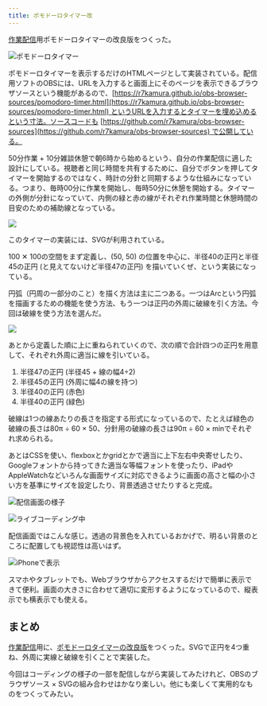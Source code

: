 ```yaml
---
title: ポモドーロタイマー改
---
```

[作業配信](https://www.youtube.com/c/r7kamura)用ポモドーロタイマーの改良版をつくった。

![](https://lh3.googleusercontent.com/docs/AG8NV2aolg668AvWe-MmXiPd6Z88DaxhYoTUIRB2i8IT5yfcEpkVFBfejFByr9O8vaPLaztu2WyY4imZeBA4VxhyjorudkhxxaA5upMaww6Q2AjhIBd0Q3qS_Xv0mQaWsnh4DzlxUyX6jvvjHM9wfIENntVk-2oLlp9qE_uh7vZTpmooI9xkimpFgEDCvUfHFAXobPF3wXQKIqHK4oi_szDmHGpifgqvmPO87sCEHO0RudBbc4FyvOcHWhzsk482k-hQTzucKb_nhKn_q_220Pg9Ixo-zk_kwL5-HpS1GxKxKLDQoo3rkC_nO9Hrof78y2_FreBTj65JxRgzIC1xdVhVOyNuBFGqvXl53YGUvFVGysT3kt3bbNFgO4eIzzbAo5r_VQgkZanu9WiwKpEOIC4zZTL1b4dp7VrY9uajOm2cckN6UWycoKDw2Jk8bq8RkJ6g-iqRyQhM-StdBwCtCH3Ler9DxLHqeiVnADGs47mF7sr3DU8S1EVr2PA3Fy3XKXPqOp87y1SId2-dG1hpDNljZd53diwY0q6B7ePxfCY5ImzZnzBH9zKhxwclSNmbXGbJXwLjAND6zUMsUwCML4V0xv99XkUrc_1uRK_fpgQp236AktJ_Fq4kLfV3MlV2rVEKUcwc1zUnd0V0AG0qEPyeX3DPikbsMYuZPbJClTlIsgUGr27WPdVrODcvOUyihNFA9LyrP2lfmpsHcHRDIHstBgrkG3csz31cLpYYIaKMwZM7A0dqzml3t9sqZAE3btrAuUHozEmsusTwd7bzOFtoQyNuxcPNSFOjbaklRuIHqWgZ2yrn0Uok7QmkLOSMpsHSB5kcghjrbgdo669kSIAUKsbNOUIhgQH4B4xWjeoFFNTtR4tE1U8enZPvasB0IXZsuKMYrnPf2lmODTCZEUFQzRlyrloZCaDsqvrcV5EJBiOMgLQfZ9nhpRqse17gX2FOPVCsb8mbYKaVsWId9JwGVfIAm2hJwCKZs6A96F34xvtXYSNgTvnQ0sI0lrkbBy1xZEvZETpLUWaS7z9NugKT__dAddbIfx5XIZyWtsPkeI9GV0MlVv3oszH22CUbLL4C3aRjULf7GwTieribVMjYbg2M_x4OZ0CQa-2Tf1jfBI7oY4fVv-6pOXdyFkN8V9bbszFz3sX_A45l3OVm7nCzR33HF5yj-zGKWp8rFyQYcGpX7irgDdovNpRq5IBQ8xc2m3qAcwyhhScq2sthRYJtqyroUkK6HCv0IMk15b_1IgGPDorpUA "ポモドーロタイマー")

ポモドーロタイマーを表示するだけのHTMLページとして実装されている。配信用ソフトのOBSには、URLを入力すると画面上にそのページを表示できるブラウザソースという機能があるので、[https://r7kamura.github.io/obs-browser-sources/pomodoro-timer.html](https://r7kamura.github.io/obs-browser-sources/pomodoro-timer.html) というURLを入力するとタイマーを埋め込めるという寸法。ソースコードも [https://github.com/r7kamura/obs-browser-sources](https://github.com/r7kamura/obs-browser-sources) で公開している。

50分作業 + 10分雑談休憩で朝6時から始めるという、自分の作業配信に適した設計にしている。視聴者と同じ時間を共有するために、自分でボタンを押してタイマーを開始するのではなく、時計の分針と同期するような仕組みになっている。つまり、毎時00分に作業を開始し、毎時50分に休憩を開始する。タイマーの外側が分針になっていて、内側の緑と赤の線がそれぞれ作業時間と休憩時間の目安のための補助線となっている。

![](https://lh3.googleusercontent.com/docs/AG8NV2ZkYMY_R4PCf8ofEdaEFA5rcQKFVO6fQWcsWO_kfl3_Qz5iYpheh9qf1Q2G7a2MIVN9ysJe3DfIlJkuxmGrqNo_-UPSQIgDBLehS5XwqCn64QetiC73Xi2IgcSk7cTQbDxBg8F1zv6vuiWE_G8TvZfg4mLNplDBK7XZeiFikaIdQChk7PkT8PACSIe-sJOtXy_PbauOsrgs-60fJYZtR3kYKGzt7yoFeQdy72bGkQITlhKcAKfKEBlAoQvBMOgOvdyL_8tufmHQ5WIysTbUvp-iMB1OK-MTLvyTRN4GRRrWCdQAhxnNsNwrQXOPqc8PX5QZvWIx2pN0iqkDmbhNppqNyPf8c0TEprFmCtH-wnu_wtZZpc28QBDpQA9K5LNIiS6odCVPVa-Wb7MZU0i9BBMRjsGib9mwmxD0Fp1Aa632DD02prFCJpPGdxDArUWGLCrBxroDbdoHJudEVJ71oiB1pfAy8XbJbAkQ8JfxecpsTNJzViSuhYS8FyGpixRZzvsxxoq8ToPArrIe1b3TjrTelu1SEWR3YY3ObA0EVi5q4CaEM55FvFG7nDxgMATlld3rpeN3E0Zf27kP2EEnFWq1oIVqiA1DurQNZV45mFasITMbLYqlFTClWdBbKcuc5btf-D4lB80MRCpSvUvs-ruveqSjWuRkdpbRsJBxOhHDIKqYSPpG3YKJvq2hSHUzA_tz97qpr9FKK1g6J4In4CgageTE89UBJSGP-l2kVcyxhHDnmqYHGrIxCAtTXLwrvB2Ye2a0Os_DvDzX0I_9gSzRI-4cajDnMb5sPHXdyWJJj4D6noh_j1QRbfXg6ti4AqC6X36pUSkW07kJOjC5WdqPbSOCy4_eaMtBq8uwBTuQ57ItFM8U9r-EiGfEHa50OtmvDOSiPsS61U1OR7638yuk2WOufBVXD9XYHK0bOmItfhKZSFg835XYSpPziCzYpeIV865OB8zU-P5rpwf70ShZhW86HiVaO0f8puAomNOU4cUguGW3eRfY-oTRdbCK1GI8qin1SCQOlQVY7Rxv7LpY8puHedIYJwMea8H_UAecjlf4l5drbvhG4prwHYd3xs2_CGCoUtbZlBjaaY9hKZ9XnwaS2BhJWDHgGEKvgJ8HSVGUg5fg7AFD0jbfkUP73f2nT6J0nqjAN48I1iJF8LTfkWe7Jpxk4BPMfGWMCYe3T6Mk_Kku1YsRKYXGTJx7Hk8hX6-Wnd0i70O_1HHrg8BRHr2f16CsdSoKURbwQKtSeQRu1Q)

このタイマーの実装には、SVGが利用されている。

100 ✕ 100の空間をまず定義し、(50, 50) の位置を中心に、半径40の正円と半径45の正円 (と見えてないけど半径47の正円) を描いていくぜ、という実装になっている。

円弧（円周の一部分のこと）を描く方法は主に二つある。一つはArcという円弧を描画するための機能を使う方法、もう一つは正円の外周に破線を引く方法。今回は破線を使う方法を選んだ。

![](https://lh3.googleusercontent.com/docs/AG8NV2bu1gAP8Dub0e1bF3pfmj_MxwjCF2o0kfQBmAztzJW3o0ChcVCTSESNteMVTkTj0jlYu0_Gz1DTV63Hh2SFKLIwlF8QccPpUkI_FL37_YSUzPJTXzd85l_vxJkdk1Dyqds5KnnPTB--hJ4FVti4odOlVVwtEr5BLfH5eWh96RWTfy5-xbSf4XRIuXSSKKWkHmdpdQNfxH1pXn3eNNzgJqyxn2o7WD1TSOLnc5ZFWPbTTBu3xir_GB-PVvy766okSJ2kceM12QC_Y6JgSnXCl9nR5WvpGLhzYolvSubErmIx-7g5LfNayaSvyVFhkcmGKrsG2ZD7P8QgzmrDAlG-AGC7i0eun3w6ljgA7NAGNQ4QzNWF0NzuUD_EINem0aafYFWpUZ13TNJCsFaa9DOa_ntcAZR9TOKehO_R0Iwj6QXYtWGo0MM9aUaPCn9xbY_zET-oWMz-LZNvtjMAPOg5d_cnonDEjHFkQC44o_n3l_qEZwziA1oP51KMhS7-49yTBzdEEHdg5hgcdGqYnV158Yl7mIn8-orT43XcRSoDRToKWnTOOOkqvDyPECxKZRT_4SKK8oaieMAWmGyM0yJvm5BaFlkgiBSA0c39XM9DByRFWLpz-kgNUkkX-kS2TiQN7_2k5x3TWfals51fWACPkp8NcUltlUY1Nqjp1TQ8I9AAgL09ZxA2uAEQgw3xRCehVe5bVK1a3_Qu53UGSDyOj2KhCqcbLOHz3H_5rCHNwkTJtlOdhfgVn7DtTbO-L2BKacyTnOsROsqui9SR8swVZtyUGK-00fSckPYlTWQdFQ-X-6aZt6EiZhjZJASo5B1iyZNOxtYJurdugjUSIRyLp5OTz9-Ag-E0QPaOho9GHz6RuMgROxD1c8_EyK66tG_c8kdw4iLQ5_0jEgtujLt7Oj6FTBLN5wj3JxfwxgvxfFtgRFDVXDj9qKcw9SvH7DDvj30SqHkOz7bygo3KYtuAJoXlT4UCxUOzWdeq9i_hL1P7YUnKhd_ebFkvEMJfl0hGkllbNtferKfvskdop_AEkTzDQYU0Si3z1MyrUgr1lze906W6hGONmdeLCu6vVBxEvLee4aMloQZ2i_eKNzK2KzCc2PA0fxFWgKycp2Pr0wnrxm2oEIWLkmNRO1xMB3a15ovRD4C2sgmjkR4vAtuw1N6JQEFeXlCv2VITXvbYI95QuaQjTGEx4IyZiiJhjTJmHy8Af8JZ61ZyvTZWRclLjEc4lKUA_GzCcHoMdXt4SNp--RZV6Q)

あとから定義した順に上に重ねられていくので、次の順で合計四つの正円を用意して、それぞれ外周に適当に線を引いている。

1.  半径47の正円 (半径45 + 線の幅4÷2)
2.  半径45の正円 (外周に幅4の線を持つ)
3.  半径40の正円 (赤色)
4.  半径40の正円 (緑色)

破線は1つの線あたりの長さを指定する形式になっているので、たとえば緑色の破線の長さは80π ÷ 60 × 50、分針用の破線の長さは90π ÷ 60 × minでそれぞれ求められる。

あとはCSSを使い、flexboxとかgridとかで適当に上下左右中央寄せしたり、Googleフォントから持ってきた適当な等幅フォントを使ったり、iPadやAppleWatchなどいろんな画面サイズに対応できるように画面の高さと幅の小さい方を基準にサイズを設定したり、背景透過させたりすると完成。

![](https://lh3.googleusercontent.com/docs/AG8NV2ZjhHRtgQhMeAk4o3flSWKd6VDm-C7pwvXEsXwzwseA9TXs9aQoYKwdutvV6wCkY_jnd83I6YCD-Vg5Yy5ALSOF0dt5A7VA-TUQwkZUVvrYtX5hgQaCuTzhwrpkJnYhQWZAlsvehMXKrRjgH7h27WQepTpSC3LbBzHRCfUroWTXsifIjyF2G-xIspOVDvKD2VXTdPdba--zxCBxoh6VI4VChEaRnqOsQprBE3TOkCrDH_T8NHZu08ctJ8iKUpPBYuO1PHoxfR2ktMI9Oj7y5DqDTbi0trmMhD3CWXTPfDLz1QfacrgdULuZe0fCb60Umf-6myNjwqoWwb63PqNi_pyUfkN0G1kLNgD9fC-wOc86BIDM5iVwxk72wBf1E1R1JP41fDjqtHpPgPpBn1xymUdKHJAuq2Bb1Jmf4IL6nNfazi13CH01zraMTlwsiF758eiQaPPRsY9sfWL1wrc1X1-rtdP5Lme-DXhVeqsWEhvvCoW8r6zvPM32zbqmb9R0JKbqeJXaCPehnN8ziBFap5b1vRPke0NoV9VvDakVF36ldYFHLoBWXFfdAnDAsJMss6nDEFi-wFnzptN_H9ZKJvkMsmk-0JBC5hymX7xbFOnjMoKdJnesbLW2CGBeuHZQO5lLoPjenTQNiQV0rGJn0RMctpFFRLAnJg83WKMYBMfaSIaeI-R2afWd7xwWA2iNZFnsR6KcE0sbhiCHaU8RLUe5Z7zaTYJX8UIAFnWeGBt41ejMDwfi1VZ9ajIarUzembAC6rz3OHrCAjRD0cOCC903_UtA6UaEZ700ANpknZNUnjnAXbVnrXqGM23TRY_cvOhoDpDiqK2h3bVgrZlKEt5ZAa4s0M5cxLQp4j-81iYV2T3NlUipB5HUSAvuZdvGta31Y2KkqGD7FEJsiNVsQ3q5l50tOteDb0pJ_5q_B4AKJY9koEAz-1FsvLtGFjuPg5xGCvmBKbqQMqjJvlzNKOyQ5mKyDpa3_HLCCuJ_VpuLJdG0Pk2Zzr_xmpViNJjlugWFdBlJAzNtn5LAeXShO1kbav5thGKZaHU3_SavqrzWvtTUpcMWTSe_gt_cbX8Jx_U1w5QHxXZK7YqV8YF3t_DnZt66MeCWY7pnlwrmo9koVUj9RdEcA0vDzApuQRFXmgdCIcq99SWR_O1vkuz5IxCc488mjO6xdeCUR6S3hlXBR8R0ZleNT8VwdXKoPRqmMgpNnxkqITg0KM7EW1LlRQE4EIp2D7EHdOZdpa5avYg5kRhMKQ "配信画面の様子")

![](https://lh3.googleusercontent.com/docs/AG8NV2a40g_liLm95B35_QH7SQD0ujMjk_Yf_c9XLeMiWMrQZ-f9jKhD46JcQaNVqhLYnR7MKHx63fo10KS9clmHwM7592X4l_Saf2xL74hAWkdfB3iNrNktLp_0jEyFh8z1HkEEmAG7ViVV4gJ2ud0XO-zyNa6RIccpJfh5rbRQTiJq3FFdbF8AIFDYYlIvqAW87tpeurkNzLSX1eMYioh_CIJ98j4r9SipE2rwk6jTxSASIYDAG7psfJG4ueLvKxWExg_0smuIiXkDaamgD0CvjuZd5jjM3Tq0U6vK68IxrKdkvzssXrx_C33naRTkxz6e3abZn6vf_sZ1q1-1CTohMhWRGFnOKK1CR65bvP8LFhBJCFInhR25VAk2lbz1Kp-VuOMvZ94sPkow4O5Y0cpc-eO-WrcIJrMn65X2PZPFbScs2hUFL4kQIQgM0xNltWqx2wiI-h6LDByHrFQpsjHvEuLr8DNNSK1DupaUwxYIuiK0ufQBXTfd4P_XefsdVDDVedFICH_9Z2jqfdO59A6MGJQK4AJSUYsrhudJhRQxn0LiD3FcuZyWKfyJhA4qsvBvn-8SOUQmIJ6XOaDpf1C_donEs6wSUnc46TkDBz6lbBlgUTlELXfShDw-nMTpEhWfcgoqyx8IPUDhIxhtr1OslbxqNUvarJI-a77kLBVf1nJkYM9i-o93gwLeXUJISib9IjR-wMpIEjRai0hjzIXbdAiDaUg1AKC3Tz7KfdlR9di0ccpw9mbsO9NcAhy8qiWiO9F6UHo8EAlKxQKkWPnJeKRz69zAlx2hz8tetx-RwEbvAd9i8pN5E2CaUIrGDA_se9ZKy9fSiJJoI8b7swzgSa6O8a3sf-kXgB4NxQHm8pqZfzqTH2297ZaA-Zbg4vJoZk1ezjCv2oBAUHNLikvUqrdy6k5_dvJMrwn2TGKAyWKT_FaxiQ3mbC-D4c9uq6QJ-qlaDvEcwJm9KzuxkmeB9wNvAp70KERoMMT5CdhJdiKFaYLK5OePAxV_TeOpU3DEz_lpXt68PX-som3wKojBqPzLkAdUPNydDDn4z5WAhnDU8RgXvUooF1yAvwtPAujCw3NRjxopUfb-L2cyQzdHlO7tUTok1hfbNSyp-KTge-uS78r4FKNIRJ0g2teP_k_lV2K1koqnGcfS9Ra30zkytJhMql4ioa8uAnv6hfaaB_w18FBn0Q4bdxUFDAMBDxuhifKFpa9kdecrzPZKxWgzZIt__o7gySEDK4oORLLiT8D_gps4OA "ライブコーディング中")

配信画面ではこんな感じ。透過の背景色を入れているおかげで、明るい背景のところに配置しても視認性は高いはず。

![](https://lh3.googleusercontent.com/docs/AG8NV2aoa68msQifkYrCVCBNX-m4C3bEl_mpcUIeMV2XTKlsw4L7fa27sLW3v2RCEf2atZzh1hcAdF6sVANVHOR9Je2jD9zW2jJb10zsLmV9nTaHTexSz93BzKDssSA2OmQGIsRczx-YQNkNZK8OzPUbhytCLIsmy0LNPAq2F5EaJaOY0A0-Te66x7T2pimr6HJl7a5NWbFlV_dxOyYtRrIiS0ba_XgfIDS9FgFoIF3MhjvPShKdLszyyyIkkR0JD1Xjl6UKtrQjpQ-lOFf3wZDPd9zdf48J1Za4xF-dK4j9hsbYYXd1ACGegJnfe-WDhNufq1uuSqu6xBQJ0syVezNb6qbr0tzgA8kSZc435wDxmorlFbmb7ce44mlnZS7vbPELolvaoD2jxjmv8zKxQKVNA6Bw7mr2536axFpAfSbQpyVE0GeAP9EEw0OoKN8jWZ0zvPMknokipWpZEIM9tsxf3xMp22GlEpx0K37pxLOyEWldP9o08lmafif37cSPr7nyJs5kl_DAx6OgeUqeRevC1D-hCanHYNhYzJDBgcRamt_2wAl-aBXDbbubnNs4vO2NklQyFQsCsFDmQ_tH6TRGr-s7QTjxGedRoqSDeEDmuip8gSRR9rsPQ3lQujVjh98S1QhACCXdKw82jAPhit1AvERtGR-f2pD5wf1VcQSYQk5u2LfL3KeqlN8dYImikBTKoxxhQCLhOBe8OT1ySB8BUwdQjBIZwYFCJ7STsxIr3LsiudgZATAakiQvoXf_kCpTp86miCCLue5o2gZUYkX1SFpHvYMLaez_0r6azW_KcGcM3kizoGOk32rMy678mhExQR4xre4NzbFHGUx7qSmAopXXqNxAnWD6RNXvoNtScsFsocMvaagoqWUQhKb6KzosHtEJ-XUtff_RlUMytY9k0Yhaz-kj0ZGjtv-kn_COw9np3JCz45P2xOe00mY72CnX4Sm7qEEktx7aEvolsHEBwFQadfgMaVOkK5vDFx3Db_zoK6I3exMKfIar_QJdX3H4Iu0bh65p1LLb-6nwyPt6b-tUkfawfj7qscNjlXz2kMoj-cbf1QFV2KG-G_bNgG2C6dNqyOSLlIkpO7uzD4BmHRdBEOJKQ9ilRfjp61gpgcRf2t0vTGbyXu4LCaEwFzS69z-CrLvVSKrETCw_Y2BBP8RqTRLjTXjXiRfSp20q-XZXx_YW9AqJWpikSx3FpwSWp_EtNGgxBHti3QiHHFPQdkr3oZ-ho5gmq4-bF-mnTE2E9Nsa7g "iPhoneで表示")

スマホやタブレットでも、Webブラウザからアクセスするだけで簡単に表示できて便利。画面の大きさに合わせて適切に変形するようになっているので、縦表示でも横表示でも使える。

まとめ
---

[作業配信](https://www.youtube.com/c/r7kamura)用に、[ポモドーロタイマーの改良版](https://github.com/r7kamura/obs-browser-sources)をつくった。SVGで正円を4つ重ね、外周に実線と破線を引くことで実装した。

今回はコーディングの様子の一部を配信しながら実装してみたけれど、OBSのブラウザソース × SVGの組み合わせはかなり楽しい。他にも楽しくて実用的なものをつくってみたい。

